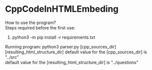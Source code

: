# CppCodeInHTMLEmbeding

How to use the program?  
Steps required before the first use:  
1) python3 -m pip install -r requirements.txt  
  
Running program:
python3 parser.py [cpp_sources_dir] [resulting_html_structure_dir] 
default value for the [cpp_sources_dir] is "../src"  
default value for the [resulting_html_structure_dir] is "../questions"  
